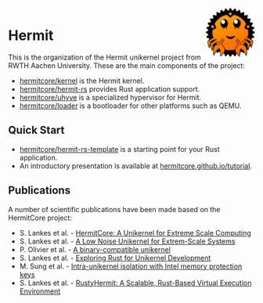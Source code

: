 <img width="100" align="right" src="img/Hermit.svg" />

# Hermit

This is the organization of the Hermit unikernel project from RWTH Aachen University.
These are the main components of the project:

- [hermitcore/kernel](https://github.com/hermitcore/kernel) is the Hermit kernel.
- [hermitcore/hermit-rs](https://github.com/hermitcore/hermit-rs) provides Rust application support.
- [hermitcore/uhyve](https://github.com/hermitcore/uhyve) is a specialized hypervisor for Hermit.
- [hermitcore/loader](https://github.com/hermitcore/loader) is a bootloader for other platforms such as QEMU.

## Quick Start

- [hermitcore/hermit-rs-template](https://github.com/hermitcore/hermit-rs-template) is a starting point for your Rust application.
- An introductory presentation is available at [hermitcore.github.io/tutorial](https://hermitcore.github.io/tutorial).

## Publications

A number of scientific publications have been made based on the HermitCore project:

- S. Lankes et al. - [HermitCore: A Unikernel for Extreme Scale Computing](https://dl.acm.org/doi/10.1145/2931088.2931093)
- S. Lankes et al. - [A Low Noise Unikernel for Extrem-Scale Systems](https://link.springer.com/chapter/10.1007/978-3-319-54999-6_6)
- P. Olivier et al. - [A binary-compatible unikernel](https://dl.acm.org/doi/10.1145/3313808.3313817)
- S. Lankes et al. - [Exploring Rust for Unikernel Development](https://dl.acm.org/doi/10.1145/3365137.3365395)
- M. Sung et al. - [Intra-unikernel isolation with Intel memory protection keys](https://dl.acm.org/doi/10.1145/3381052.3381326)
- S. Lankes et al. - [RustyHermit: A Scalable, Rust-Based Virtual Execution Environment](https://link.springer.com/chapter/10.1007/978-3-030-59851-8_22)
